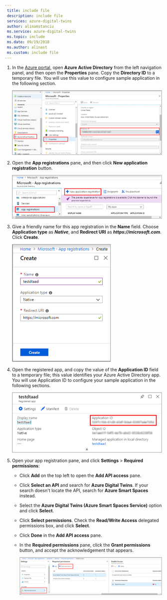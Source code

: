 ```yaml
---
 title: include file
 description: include file
 services: azure-digital-twins
 author: alinamstanciu
 ms.service: azure-digital-twins
 ms.topic: include
 ms.date: 09/19/2018
 ms.author: alinast
 ms.custom: include file
---
```


1. In the [Azure portal](https://portal.azure.com), open **Azure Active Directory** from the left navigation panel, and then open the **Properties** pane. Copy the **Directory ID** to a temporary file. You will use this value to configure sample application in the following section.

    ![Azure Active Directory directory id](./media/digital-twins-permissions/aad-app-reg-tenant.png)

1. Open the **App registrations** pane, and then click **New application registration** button.
    
    ![Azure Active Directory app registration new](./media/digital-twins-permissions/aad-app-reg-start.png)

1. Give a friendly name for this app registration in the **Name** field. Choose **Application type** as **_Native_**, and **Redirect URI** as **_https://microsoft.com_**. Click **Create**.

    ![Azure Active Directory app registration create](./media/digital-twins-permissions/aad-app-reg-create.png)

1. Open the registered app, and copy the value of the **Application ID** field to a temporary file; this value identifies your Azure Active Directory app. You will use Application ID to configure your sample application in the following sections.

    ![Azure Active Directory application id](./media/digital-twins-permissions/aad-app-reg-app-id.png)

1. Open your app registration pane, and click **Settings** > **Required permissions**:
    - Click **Add** on the top left to open the **Add API access** pane.
    - Click **Select an API** and search for **Azure Digital Twins**. If your search doesn't locate the API, search for **Azure Smart Spaces** instead.
    - Select the **Azure Digital Twins (Azure Smart Spaces Service)** option and click **Select**.
    - Click **Select permissions**. Check the **Read/Write Access** delegated permissions box, and click **Select**.
    - Click **Done** in the **Add API access** pane.
    - In the **Required permissions** pane, click the **Grant permissions** button, and accept the acknowledgement that appears.

       ![Azure Active Directory app registration add api](./media/digital-twins-permissions/aad-app-req-permissions.png)
